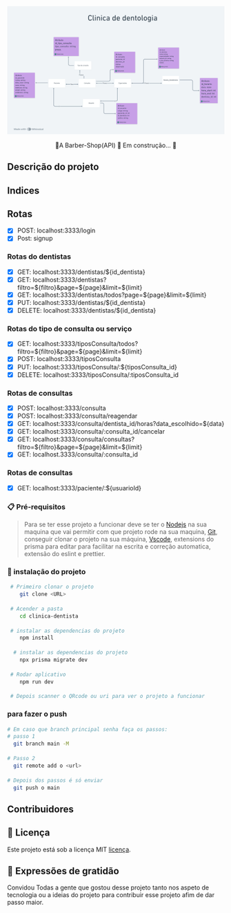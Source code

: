 ![](/public/clinica-dentologica.png)

<p align='center'>🚧A Barber-Shop(API) 🚀 Em construção... 🚧</p>

## Descrição do projeto

## Indices

## Rotas

- [x] POST: localhost:3333/login
- [x] Post: signup

### Rotas do dentistas
- [x] GET: localhost:3333/dentistas/${id_dentista}
- [x] GET: localhost:3333/dentistas?filtro=${filtro}&page=${page}&limit=${limit}
- [x] GET: localhost:3333/dentistas/todos?page=${page}&limit=${limit}
- [x] PUT: localhost:3333/dentistas/${id_dentista}
- [X] DELETE: localhost:3333/dentistas/${id_dentista}

### Rotas do tipo de consulta ou serviço
- [x] GET: localhost:3333/tiposConsulta/todos?filtro=${filtro}&page=${page}&limit=${limit}
- [x] POST: localhost:3333/tiposConsulta
- [X] PUT: localhost:3333/tiposConsulta/:${tiposConsulta_id}
- [x] DELETE: localhost:3333/tiposConsulta/:tiposConsulta_id

### Rotas de consultas

- [x] POST: localhost:3333/consulta
- [x] POST: localhost:3333/consulta/reagendar
- [x] GET: localhost:3333/consulta/dentista_id/horas?data_escolhido=${data}
- [x] GET: localhost:3333/consulta/:consulta_id/cancelar
- [x] GET: localhost:3333/consulta/consultas?filtro=${filtro}&page=${page}&limit=${limit}
- [x] GET: localhost.3333/consulta/:consulta_id

### Rotas de consultas
- [x] GET: localhost:3333/paciente/:${usuarioId}

### 📋 Pré-requisitos

> Para se ter esse projeto a funcionar deve se ter o [Nodejs](https://nodejs.org/pt-br/download) na sua maquina que vai permitir com que projeto rode na sua maquina, [Git](https://git-scm.com/downloads), conseguir clonar o projeto na sua máquina, [Vscode](https://code.visualstudio.com/download), extensions do prisma para editar para facilitar na escrita e correção automatica, extensão do eslint e prettier.

### 🔧 instalação do projeto

```bash
 # Primeiro clonar o projeto
    git clone <URL>

 # Acender a pasta
    cd clinica-dentista

 # instalar as dependencias do projeto
    npm install

  # instalar as dependencias do projeto
    npx prisma migrate dev

 # Rodar aplicativo
    npm run dev

 # Depois scanner o QRcode ou uri para ver o projeto a funcionar
```
### para fazer o push
  ```bash
 # Em caso que branch principal senha faça os passos:
 # passo 1
    git branch main -M

 # Passo 2
    git remote add o <url>

 # Depois dos passos é só enviar
    git push o main

```
## Contribuidores

## 📄 Licença

Este projeto está sob a licença MIT [licença](#).

## 🎁 Expressões de gratidão

Convidou Todas a gente que gostou desse projeto tanto nos aspeto de tecnologia ou a ideias do projeto para contribuir esse projeto afim de dar passo maior.